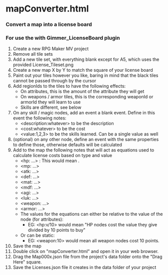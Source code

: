# mapConverter.html
### Convert a map into a license board
### For use the with Gimmer_LicenseBoard plugin

1. Create a new RPG Maker MV project
2. Remove all tile sets
3. Add a new tile set, with everything blank except for A5, which uses the provided License_Tileset.png
4. Create a new map X by Y to match the square of your license board
5. Paint out your tiles however you like, baring in mind that the black tiles cannot be passed through by the cursor
6. Add regionIds to the tiles to have the following effects:
    * On attributes, this is the amount of the attribute they will get
    * On weapons / armor tiles, this is the corresponding weaponId or armorId they will learn to use
    * Skills are different, see below
7. On any skill / magic nodes, add an event a blank event. Define in this event the following notes:
    * \<description:whatever> to be the description
    * \<cost:whatever> to be the cost
    * \<value:1,2,3> to be the skills learned. Can be a single value as well
8. (optional) on any other node, define an event with the same properties to define those, otherwise defaults will be calculated
9. Add to the map the following notes that will act as equations used to calculate license costs based on type and value
    * \<hp: ...> : This would mean .
    * \<mp: ...> 
    * \<atk: ...>
    * \<def: ...>
    * \<mat: ...>
    * \<mdf: ...>
    * \<agi: ...>
    * \<luk: ...>
    * \<weapon: ...>
    * \<armor: ...>
    * The values for the equations can either be relative to the value of the node (for attributes):
        * EG: \<hp:v/10> would mean "HP nodes cost the value they give divided by 10 points to buy"
    * Or can be static:
        * EG: \<weapon:10> would mean all weapon nodes cost 10 points.
10. Save the map
11. Double click on "mapConverter.html" and open it in your web browser.
12. Drag the Map000x.json file from the project's data folder onto the "Drag Here" square.
13. Save the Licenses.json file it creates in the data folder of your project  